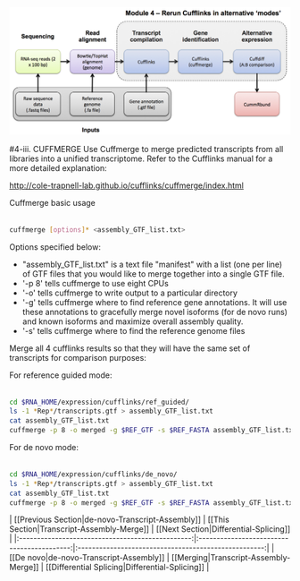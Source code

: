 ![RNA-seq Flowchart - Module 5](Images/RNA-seq_Flowchart5.png)

#4-iii. CUFFMERGE
Use Cuffmerge to merge predicted transcripts from all libraries into a unified transcriptome. Refer to the Cufflinks manual for a more detailed explanation:

http://cole-trapnell-lab.github.io/cufflinks/cuffmerge/index.html
	
Cuffmerge basic usage
```bash

cuffmerge [options]* <assembly_GTF_list.txt>

```

Options specified below:
* "assembly_GTF_list.txt" is a text file "manifest" with a list (one per line) of GTF files that you would like to merge together into a single GTF file. 
* '-p 8' tells cuffmerge to use eight CPUs
* '-o' tells cuffmerge to write output to a particular directory
* '-g' tells cuffmerge where to find reference gene annotations. It will use these annotations to gracefully merge novel isoforms (for de novo runs) and known isoforms and maximize overall assembly quality.
* '-s' tells cuffmerge where to find the reference genome files
	
Merge all 4 cufflinks results so that they will have the same set of transcripts for comparison purposes:
	
For reference guided mode:

```bash

cd $RNA_HOME/expression/cufflinks/ref_guided/
ls -1 *Rep*/transcripts.gtf > assembly_GTF_list.txt
cat assembly_GTF_list.txt
cuffmerge -p 8 -o merged -g $REF_GTF -s $REF_FASTA assembly_GTF_list.txt

```

For de novo mode:

```bash

cd $RNA_HOME/expression/cufflinks/de_novo/
ls -1 *Rep*/transcripts.gtf > assembly_GTF_list.txt
cat assembly_GTF_list.txt
cuffmerge -p 8 -o merged -g $REF_GTF -s $REF_FASTA assembly_GTF_list.txt

```

| [[Previous Section|de-novo-Transcript-Assembly]] | [[This Section|Transcript-Assembly-Merge]] | [[Next Section|Differential-Splicing]]    |
|:------------------------------------------------:|:------------------------------------------:|:----------------------------------------------------:|
| [[De novo|de-novo-Transcript-Assembly]]          | [[Merging|Transcript-Assembly-Merge]]      | [[Differential Splicing|Differential-Splicing]] |
